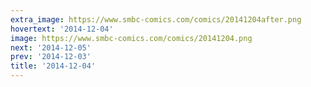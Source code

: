 ```yaml
---
extra_image: https://www.smbc-comics.com/comics/20141204after.png
hovertext: '2014-12-04'
image: https://www.smbc-comics.com/comics/20141204.png
next: '2014-12-05'
prev: '2014-12-03'
title: '2014-12-04'
---
```

